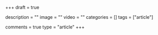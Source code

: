 +++
draft = true

description = ""
image = ""
video = ""
categories = []
tags = ["article"]

comments = true
type = "article"
+++